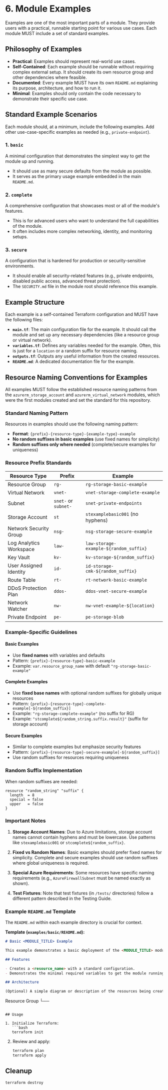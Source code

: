 # 6. Module Examples

Examples are one of the most important parts of a module. They provide users with a practical, runnable starting point for various use cases. Each module MUST include a set of standard examples.

## Philosophy of Examples

- **Practical**: Examples should represent real-world use cases.
- **Self-Contained**: Each example should be runnable without requiring complex external setup. It should create its own resource group and other dependencies where feasible.
- **Documented**: Every example MUST have its own `README.md` explaining its purpose, architecture, and how to run it.
- **Minimal**: Examples should only contain the code necessary to demonstrate their specific use case.

## Standard Example Scenarios

Each module should, at a minimum, include the following examples. Add other use-case-specific examples as needed (e.g., `private-endpoint`).

### 1. `basic`

A minimal configuration that demonstrates the simplest way to get the module up and running.
- It should use as many secure defaults from the module as possible.
- It serves as the primary usage example embedded in the main `README.md`.

### 2. `complete`

A comprehensive configuration that showcases most or all of the module's features.
- This is for advanced users who want to understand the full capabilities of the module.
- It often includes more complex networking, identity, and monitoring setups.

### 3. `secure`

A configuration that is hardened for production or security-sensitive environments.
- It should enable all security-related features (e.g., private endpoints, disabled public access, advanced threat protection).
- The `SECURITY.md` file in the module root should reference this example.

## Example Structure

Each example is a self-contained Terraform configuration and MUST have the following files:

- **`main.tf`**: The main configuration file for the example. It should call the module and set up any necessary dependencies (like a resource group or virtual network).
- **`variables.tf`**: Defines any variables needed for the example. Often, this is just for a `location` or a random suffix for resource naming.
- **`outputs.tf`**: Outputs any useful information from the created resources.
- **`README.md`**: A dedicated documentation file for the example.

## Resource Naming Conventions for Examples

All examples MUST follow the established resource naming patterns from the `azurerm_storage_account` and `azurerm_virtual_network` modules, which were the first modules created and set the standard for this repository.

### Standard Naming Pattern

Resources in examples should use the following naming pattern:
- **Format**: `{prefix}-{resource-type}-{example-type}-example`
- **No random suffixes in basic examples** (use fixed names for simplicity)
- **Random suffixes only where needed** (complete/secure examples for uniqueness)

### Resource Prefix Standards

| Resource Type | Prefix | Example |
|--------------|--------|---------|
| Resource Group | `rg-` | `rg-storage-basic-example` |
| Virtual Network | `vnet-` | `vnet-storage-complete-example` |
| Subnet | `snet-` or `subnet-` | `snet-private-endpoints` |
| Storage Account | `st` | `stexamplebasic001` (no hyphens) |
| Network Security Group | `nsg-` | `nsg-storage-secure-example` |
| Log Analytics Workspace | `law-` | `law-storage-example-${random_suffix}` |
| Key Vault | `kv-` | `kv-storage-${random_suffix}` |
| User Assigned Identity | `id-` | `id-storage-cmk-${random_suffix}` |
| Route Table | `rt-` | `rt-network-basic-example` |
| DDoS Protection Plan | `ddos-` | `ddos-vnet-secure-example` |
| Network Watcher | `nw-` | `nw-vnet-example-${location}` |
| Private Endpoint | `pe-` | `pe-storage-blob` |

### Example-Specific Guidelines

#### Basic Examples
- Use **fixed names** with variables and defaults
- Pattern: `{prefix}-{resource-type}-basic-example`
- Example: `var.resource_group_name` with default `"rg-storage-basic-example"`

#### Complete Examples
- Use **fixed base names** with optional random suffixes for globally unique resources
- Pattern: `{prefix}-{resource-type}-complete-example[-${random_suffix}]`
- Example: `"rg-storage-complete-example"` (no suffix for RG)
- Example: `"stcomplete${random_string.suffix.result}"` (suffix for storage account)

#### Secure Examples
- Similar to complete examples but emphasize security features
- Pattern: `{prefix}-{resource-type}-secure-example[-${random_suffix}]`
- Use random suffixes for resources requiring uniqueness

### Random Suffix Implementation

When random suffixes are needed:
```hcl
resource "random_string" "suffix" {
  length  = 8
  special = false
  upper   = false
}
```

### Important Notes

1. **Storage Account Names**: Due to Azure limitations, storage account names cannot contain hyphens and must be lowercase. Use patterns like `stexamplebasic001` or `stcomplete${random_suffix}`.

2. **Fixed vs Random Names**: Basic examples should prefer fixed names for simplicity. Complete and secure examples should use random suffixes where global uniqueness is required.

3. **Special Azure Requirements**: Some resources have specific naming requirements (e.g., `AzureFirewallSubnet` must be named exactly as shown).

4. **Test Fixtures**: Note that test fixtures (in `/tests/` directories) follow a different pattern described in the Testing Guide.

### Example `README.md` Template

The `README.md` within each example directory is crucial for context.

**Template (`examples/basic/README.md`):**
```markdown
# Basic <MODULE_TITLE> Example

This example demonstrates a basic deployment of the <MODULE_TITLE> module with secure defaults.

## Features

- Creates a <resource_name> with a standard configuration.
- Demonstrates the minimal required variables to get the module running.

## Architecture

(Optional) A simple diagram or description of the resources being created.

```
Resource Group
└── <Resource Name>
```

## Usage

1. Initialize Terraform:
   ```bash
   terraform init
   ```
2. Review and apply:
   ```bash
   terraform plan
   terraform apply
   ```

## Cleanup

```bash
terraform destroy
```

<!-- BEGIN_TF_DOCS -->
<!-- This section will be populated by terraform-docs if configured -->
<!-- END_TF_DOCS -->
```
